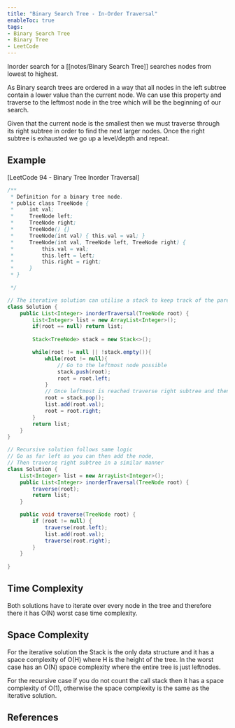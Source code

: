 ```yaml
---
title: "Binary Search Tree - In-Order Traversal"
enableToc: true
tags:
- Binary Search Tree
- Binary Tree
- LeetCode
---
```


Inorder search for a [[notes/Binary Search Tree]] searches nodes from lowest to highest.

As Binary search trees are ordered in a way that all nodes in the left subtree contain a lower value than the current node. We can use this property and traverse to the leftmost node in the tree which will be the beginning of our search.

Given that the current node is the smallest then we must traverse through its right subtree in order to find the next larger nodes. Once the right subtree is exhausted we go up a level/depth and repeat.


## Example
[LeetCode 94 - Binary Tree Inorder Traversal] 
```java {title=Leetcode 94}
/**
 * Definition for a binary tree node.
 * public class TreeNode {
 *     int val;
 *     TreeNode left;
 *     TreeNode right;
 *     TreeNode() {}
 *     TreeNode(int val) { this.val = val; }
 *     TreeNode(int val, TreeNode left, TreeNode right) {
 *         this.val = val;
 *         this.left = left;
 *         this.right = right;
 *     }
 * }

 */

// The iterative solution can utilise a stack to keep track of the parent nodes
class Solution {
    public List<Integer> inorderTraversal(TreeNode root) {
        List<Integer> list = new ArrayList<Integer>();
        if(root == null) return list;
  
        Stack<TreeNode> stack = new Stack<>();

        while(root != null || !stack.empty()){
            while(root != null){
                // Go to the leftmost node possible
                stack.push(root);
                root = root.left;
            }
            // Once leftmost is reached traverse right subtree and then repeat
            root = stack.pop();
            list.add(root.val);
            root = root.right;
        }
        return list;
    }
}

// Recursive solution follows same logic
// Go as far left as you can then add the node,
// Then traverse right subtree in a similar manner
class Solution {
    List<Integer> list = new ArrayList<Integer>();
    public List<Integer> inorderTraversal(TreeNode root) {
        traverse(root);
        return list;
    }

    public void traverse(TreeNode root) {
        if (root != null) {
            traverse(root.left);
            list.add(root.val);
            traverse(root.right);
        }
    }
        
}
```

## Time Complexity
Both solutions have to iterate over every node in the tree and therefore there it has O(N) worst case time complexity. 

## Space Complexity
For the iterative solution the Stack is the only data structure and it has a space complexity of O(H) where H is the height of the tree. In the worst case has an O(N) space complexity where the entire tree is just leftnodes. 

For the recursive case if you do not count the call stack then it has a space complexity of O(1), otherwise the space complexity is the same as the iterative solution. 

## References